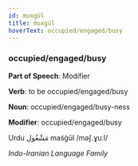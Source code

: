 ```yaml
---
id: muxgül
title: muxgül
hoverText: occupied/engaged/busy
---
```


### occupied/engaged/busy

**Part of Speech**: Modifier

**Verb**: to be occupied/engaged/busy

**Noun**: occupied/engaged/busy-ness

**Modifier**: occupied/engaged/busy

Urdu مَشْغُول maśġūl /məʃ.ɣuːl/

*Indo-Iranian Language Family*